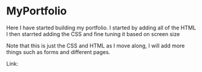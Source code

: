 # MyPortfolio

Here I have started building my portfolio. 
I started by adding all of the HTML 
I then starrted adding the CSS and fine tuning it based on screen size


Note that this is just the CSS and HTML as I move along, I will add more things such as forms and different pages. 

Link: 
